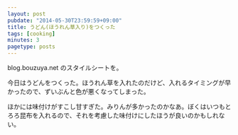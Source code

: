 ```yaml
---
layout: post
pubdate: "2014-05-30T23:59:59+09:00"
title: うどん(ほうれん草入り)をつくった
tags: [cooking]
minutes: 3
pagetype: posts
---
```

blog.bouzuya.net のスタイルシートを。

今日はうどんをつくった。ほうれん草を入れたのだけど、入れるタイミングが早かったので、ずいぶんと色が悪くなってしまった。

ほかには味付けがすこし甘すぎた。みりんが多かったのかなあ。ぼくはいつもとろろ昆布を入れるので、それを考慮した味付けにしたほうが良いのかもしれない。
